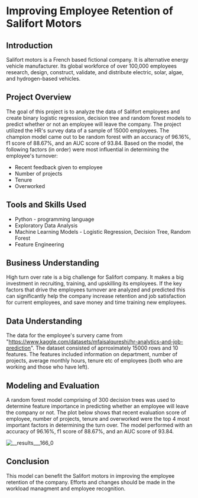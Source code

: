 # Improving Employee Retention of Salifort Motors

## Introduction
Salifort motors is a French based fictional company. It is alternative energy vehicle manufacturer. Its global workforce of over 100,000 employees research, design, construct, validate, and distribute electric, solar, algae, and hydrogen-based vehicles.

## Project Overview
The goal of this project is to analyze the data of Salifort employees and create binary logistic regression, decision tree and random forest models to predict whether or not an employee will leave the company. The project utilized the HR's survey data of a sample of 15000 employees. The champion model came out to be random forest with an accuracy of 96.16%, f1 score of 88.67%, and an AUC score of 93.84. Based on the model, the following factors (in order) were most influential in determining the employee's turnover:
- Recent feedback given to employee
- Number of projects
- Tenure
- Overworked

## Tools and Skills Used
- Python - programming language
- Exploratory Data Analysis
- Machine Learning Models - Logistic Regression, Decision Tree, Random Forest
- Feature Engineering

## Business Understanding
High turn over rate is a big challenge for Salifort company. It makes a big investment in recruiting, training, and upskilling its employees. If the key factors that drive the employees turnover are analyzed and predicted this can significantly help the company increase retention and job satisfaction for current employees, and save money and time training new employees.

## Data Understanding
The data for the employee's survery came from "https://www.kaggle.com/datasets/mfaisalqureshi/hr-analytics-and-job-prediction". The dataset consisted of aprroximately 15000 rows and 10 features. The features included information on department, number of projects, average monthly hours, tenure etc of employees (both who are working and those who have left).

## Modeling and Evaluation
A random forest model comprising of 300 decision trees was used to determine feature importance in predicting whether an employee will leave the company or not. The plot below shows that recent evaluation score of employee, number of projects, tenure and overworked were the top 4 most important factors in determining the turn over.
The model performed with an accuracy of 96.16%, f1 score of 88.67%, and an AUC score of 93.84.

![__results___166_0](https://github.com/kamranshafikhan/Improving_Employee_Retention_of_Salifort_Motors/assets/61063685/57797418-d485-4e04-aee4-cd645474bdf4)

## Conclusion
This model can benefit the Salifort motors in improving the employee retention of the company. Efforts and changes should be made in the workload managment and employee recognition.
  
